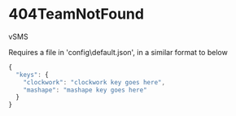 # 404TeamNotFound
vSMS

Requires a file in 'config\default.json', in a similar format to below
```javascript
{
  "keys": {
    "clockwork": "clockwork key goes here",
    "mashape": "mashape key goes here"
  }
}
```